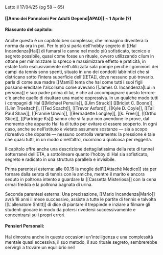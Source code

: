 Letto il 17/04/25 (pg 58 ~ 65)

#### [[Anno dei Pannoloni Per Adulti Depend|APAD]] ~  1 Aprile (?)

#### Riassunto del capitolo:
Anche questo è un capitolo ben complesso, che immagino diventerà la norma da ora in poi.
Per lo più si parla dell'hobby segreto di [[Hal Incandenza|Hal]] di fumarsi le canne nel modo più sofisticato, tecnico e segreto possibile, quasi come fosse un rituale, ovvero utilizzando cilum in ottone per minimizzare lo spreco e massimizzare effetto e praticità, in estate farlo esclusivamente nell'utilizzata sala pompe perchè i gommoni dei campi da tennis sono spenti, situato in uno dei condotti labirintici che si districano sotto l'intera superficie dell'[[ETA]], dove nessuno può trovarlo. parla di come sua madre [[Mami]] tema che hal come tutti i suoi figli possano ereditare l'alcolismo come avevano [[James O. Incandenza|Lui in persona]] e suo padre prima di lui, e che ad accompagnare questo terrore c'è anche quello di risultare una madre oppressiva. In un qualche modo tutti i compagni di Hal ([[Michael Pemulis]], [[Jim Struck]] [[Bridjet C. Boone]], [[Jim Troeltsch]], [[Ted Scacht]], [[Trevor Axford]], [[Kyle D. Coyle]], [[Tall Paul Shaw]], [[Frannie Unwin]], [[Bernadette Longley]], [[k. Freer]], [[Ortho Stice]], [[Partridge Ks]]) sanno che si fa pur non avendone le prove, dal momento che appunto Hal fa di tutto per evitare di essere scoperto.
In ogni caso, anche se nell’istituto è vietato assumere sostanze — sia a scopo ricreativo che dopante — nessuno controlla veramente: la pressione è tale che quasi tutti, in un modo o nell’altro, ricorrono a qualcosa per reggerla.

Il capitolo offre anche una descrizione dettagliatissima della rete di tunnel sotterranei dell’ETA, a sottolineare quanto l’hobby di Hal sia sofisticato, segreto e radicato in una struttura parallela e invisibile.

Prima parentesi esterna: alle 00.15 la moglie dell'[[Attachè Medico]] sta per tornare dalla serata di tennis con le amiche, mentre il marito è ancora seduto in poltrona intento a guardare la [[Cassetta Misteriosa]] con la cena ormai fredda e la poltrona bagnata di urina.

Seconda parentesi esterna: Una precisazione, [[Mario Incandenza|Mario]] avrà 18 anni il mese successivo, assiste a tutte le partite di tennis e talvolta [[L'allenatore Shtitt]] di dice di piantare il treppiede e inziare a filmare gli studenti giocare in modo da potersi rivedersi successivamente e concentrarsi su i propri errori.

#### Pensieri Personali:
Hal dimostra anche in queste occasioni un'intelligenza e una complessità mentale quasi eccessiva, il suo metodo, il suo rituale segreto, sembrerebbe servirgli a trovare un equilibrio nell